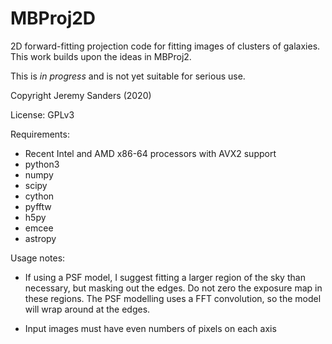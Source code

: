 MBProj2D
========

2D forward-fitting projection code for fitting images of clusters of
galaxies. This work builds upon the ideas in MBProj2.

This is *in progress* and is not yet suitable for serious use.

Copyright Jeremy Sanders (2020)

License: GPLv3

Requirements:
 - Recent Intel and AMD x86-64 processors with AVX2 support
 - python3
 - numpy
 - scipy
 - cython
 - pyfftw
 - h5py
 - emcee
 - astropy

Usage notes:

 - If using a PSF model, I suggest fitting a larger region of the sky than necessary, but masking out the edges. Do not zero the exposure map in these regions. The PSF modelling uses a FFT convolution, so the model will wrap around at the edges.
 
 - Input images must have even numbers of pixels on each axis
